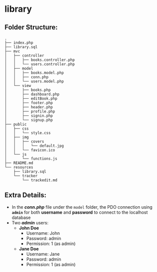 # library
## Folder Structure:
    .
    ├── index.php
    ├── library.sql
    ├── mvc
    │   ├── controller
    │   │   ├── books.controller.php
    │   │   └── users.controller.php
    │   ├── model
    │   │   ├── books.model.php
    │   │   ├── conn.php
    │   │   └── users.model.php
    │   └── view
    │       ├── books.php
    │       ├── dashboard.php
    │       ├── editBook.php
    │       ├── footer.php
    │       ├── header.php
    │       ├── profile.php
    │       ├── signin.php
    │       └── signup.php
    ├── public
    │   ├── css
    │   │   └── style.css
    │   ├── img
    │   │   ├── covers
    │   │   │   └── default.jpg
    │   │   └── favicon.ico
    │   └── js
    │       └── functions.js
    ├── README.md
    └── resources
        ├── library.sql
        └── tracker
            └── trackedit.md

## Extra Details:
* In the _**conn.php**_ file under the `model` folder, the PDO connection using **`admin`** for both **username** and **password** to connect to the localhost database
* Two ___admin___ users:
    * **John Doe**
        - Username: John
        - Password: admin
        - Permission: 1 (as admin)
    * **Jane Doe** 
        - Username: Jane
        - Password: admin
        - Permission: 1 (as admin)